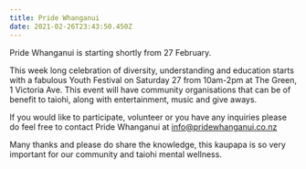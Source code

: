 ```yaml
---
title: Pride Whanganui
date: 2021-02-26T23:43:50.450Z
---
```

Pride Whanganui is starting shortly from 27 February.

This week long celebration of diversity, understanding and education starts with a fabulous Youth Festival on Saturday 27 from 10am-2pm at The Green, 1 Victoria Ave. This event will have community organisations that can be of benefit to taiohi, along with entertainment, music and give aways.

If you would like to participate, volunteer or you have any inquiries please do feel free to contact Pride Whanganui at info@pridewhanganui.co.nz

Many thanks and please do share the knowledge, this kaupapa is so very important for our community and taiohi mental wellness.